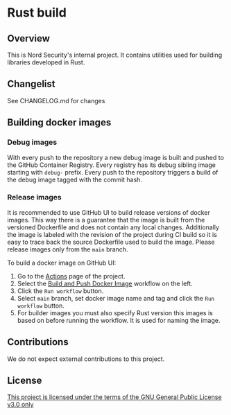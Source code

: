 # Rust build

## Overview
This is Nord Security's internal project. It contains utilities used for building libraries developed in Rust.

## Changelist
See CHANGELOG.md for changes

## Building docker images

### Debug images
With every push to the repository a new debug image is built and pushed to the GitHub Container Registry.
Every registry has its debug sibling image starting with `debug-` prefix.
Every push to the repository triggers a build of the debug image tagged with the commit hash.

### Release images
It is recommended to use GitHub UI to build release versions of docker images. This way there is
a guarantee that the image is built from the versioned Dockerfile and does not contain
any local changes. Additionally the image is labeled with the revision of the project during CI build
so it is easy to trace back the source Dockerfile used to build the image.
Please release images only from the `main` branch.

To build a docker image on GitHub UI:
1. Go to the [Actions](https://github.com/NordSecurity/rust_build_utils/actions) page of the project.
2. Select the [Build and Push Docker Image](https://github.com/NordSecurity/rust_build_utils/actions/workflows/docker.yml) workflow on the left.
3. Click the `Run workflow` button.
4. Select `main` branch, set docker image name and tag and click the `Run workflow` button.
5. For builder images you must also specify Rust version this images is based on before running the workflow. It is used for naming the image.

## Contributions

We do not expect external contributions to this project.

## License

[This project is licensed under the terms of the GNU General Public License v3.0 only](LICENSE)
